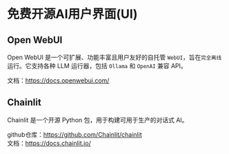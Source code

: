 # 免费开源AI用户界面(UI)

## Open WebUI

Open WebUI 是一个可扩展、功能丰富且用户友好的自托管 `WebUI`，旨在`完全离线`运行。它支持各种 LLM 运行器，包括 `Ollama` 和 `OpenAI` 兼容 API。

文档：<https://docs.openwebui.com/>

## Chainlit

Chainlit 是一个开源 Python 包，用于构建可用于生产的对话式 AI。

github仓库：<https://github.com/Chainlit/chainlit>  
文档：<https://docs.chainlit.io/>